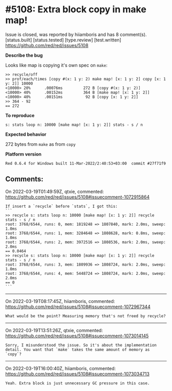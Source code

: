 
#5108: Extra block copy in make map!
================================================================================
Issue is closed, was reported by hiiamboris and has 8 comment(s).
[status.built] [status.tested] [type.review] [test.written]
<https://github.com/red/red/issues/5108>

**Describe the bug**

Looks like map is copying it's own spec on `make`:
```
>> recycle/off
>> prof/each/times [copy #(x: 1 y: 2) make map! [x: 1 y: 2] copy [x: 1 y: 2]] 10000
<10000> 20%      .00076ms         272 B [copy #(x: 1 y: 2)]
<10000> 40%      .00152ms         364 B [make map! [x: 1 y: 2]]
<10000> 40%      .00151ms          92 B [copy [x: 1 y: 2]]
>> 364 - 92
== 272
```

**To reproduce**

`s: stats loop n: 10000 [make map! [x: 1 y: 2]] stats - s / n`

**Expected behavior**

272 bytes from `make` as from `copy`

**Platform version**
```
Red 0.6.4 for Windows built 11-Mar-2022/2:40:53+03:00  commit #27f71f9
```



Comments:
--------------------------------------------------------------------------------

On 2022-03-19T01:49:59Z, qtxie, commented:
<https://github.com/red/red/issues/5108#issuecomment-1072915864>

    If insert a `recycle` before `stats`, I got this:
    ```
    >> recycle s: stats loop n: 10000 [make map! [x: 1 y: 2]] recycle stats - s / n
    root: 3768/6544, runs: 0, mem: 1819248 => 1807840, mark: 2.0ms, sweep: 1.0ms
    root: 3768/6544, runs: 1, mem: 3284648 => 1808628, mark: 0.8ms, sweep: 1.0ms
    root: 3768/6544, runs: 2, mem: 3972516 => 1808536, mark: 2.0ms, sweep: 2.0ms
    == 0.0464
    >> recycle s: stats loop n: 10000 [make map! [x: 1 y: 2]] recycle stats - s / n
    root: 3768/6544, runs: 3, mem: 1809936 => 1808724, mark: 2.0ms, sweep: 1.0ms
    root: 3768/6544, runs: 4, mem: 5448724 => 1808724, mark: 2.0ms, sweep: 2.0ms
    == 0
    ```

--------------------------------------------------------------------------------

On 2022-03-19T08:17:45Z, hiiamboris, commented:
<https://github.com/red/red/issues/5108#issuecomment-1072967344>

    What would be the point? Measuring memory that's not freed by recycle?

--------------------------------------------------------------------------------

On 2022-03-19T13:51:26Z, qtxie, commented:
<https://github.com/red/red/issues/5108#issuecomment-1073014145>

    Sorry, I misunderstood the issue. So it's about the implementation detail. You want that `make` takes the same amount of memory as `copy`?

--------------------------------------------------------------------------------

On 2022-03-19T16:00:40Z, hiiamboris, commented:
<https://github.com/red/red/issues/5108#issuecomment-1073034713>

    Yeah. Extra block is just unnecessary GC pressure in this case.

